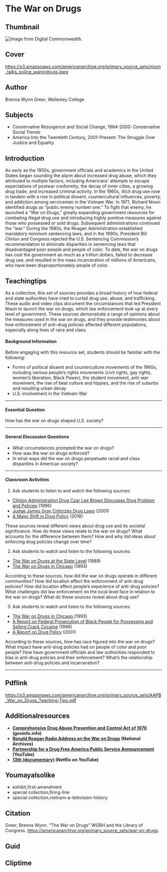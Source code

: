 # The War on Drugs

## Thumbnail

![Image from Digital Commonwealth.](https://s3.amazonaws.com/americanarchive.org/primary_source_sets/nixon_talks_police_warondrugs_673px.png "Image from Digital Commonwealth.")

## Cover
https://s3.amazonaws.com/americanarchive.org/primary_source_sets/nixon_talks_police_warondrugs.jpeg

## Author

Brenna Wynn Greer, Wellesley College

## Subjects

- Conservative Resurgence and Social Change, 1964-2000: Conservative Social Trends
- America Into the Twentieth Century, 2001-Present: The Struggle Over Justice and Equality

## Introduction

As early as the 1950s, government officials and academics in the United States began sounding the alarm about increased drug abuse, which they attributed to multiple factors, including Americans’ attempts to escape expectations of postwar conformity, the decay of inner cities, a growing drug trade, and increased criminal activity. In the 1960s, illicit drug use rose in tandem with a rise in political dissent, countercultural influences, poverty, and addiction among servicemen in the Vietnam War. In 1971, Richard Nixon identified drugs as “public enemy number one.” To fight that enemy, he launched a “War on Drugs,” greatly expanding government resources for combating illegal drug use and introducing highly punitive measures against those who possessed or sold drugs. Subsequent administrations continued the “war.” During the 1980s, the Reagan Administration established mandatory minimum sentencing laws, and in the 1990s, President Bill Clinton and Congress rejected the U.S. Sentencing Commission’s recommendation to eliminate disparities in sentencing laws that disadvantaged poor people and people of color. To date, the war on drugs has cost the government as much as a trillion dollars, failed to decrease drug use, and resulted in the mass incarceration of millions of Americans, who have been disproportionately people of color. 

## Teachingtips

As a collection, this set of sources provides a broad history of how federal and state authorities have tried to curtail drug use, abuse, and trafficking. These audio and video clips document the circumstances that led President Nixon to launch the war on drugs, which law enforcement took up at every level of government. These sources demonstrate a range of opinions about the measures used in the war on drugs, and they provide testimonies about how enforcement of anti-drug policies affected different populations, especially along lines of race and class.  

#### Background Information

Before engaging with this resource set, students should be familiar with the following:

- Forms of political dissent and counterculture movements of the 1960s, including various people’s rights movements (civil rights, gay rights, women’s liberation, Black Power), the student movement, anti-war movement, the rise of beat culture and hippies, and the rise of suburbs and resulting urban decay
- U.S. involvement in the Vietnam War


<hr>

#### Essential Question 

How has the war on drugs shaped U.S. society? 

<hr>

#### General Discussion Questions

- What circumstances prompted the war on drugs?
- How was the war on drugs enforced?
- In what ways did the war on drugs perpetuate racial and class disparities in American society?




<hr>

#### Classroom Activities

1) Ask students to listen to and watch the following sources:   

- [Clinton Administration Drug Czar Lee Brown Discusses Drug Problem and Policies](/primary_source_sets/war-on-drugs/6-529-th8bg2jq4s) (1996)
- [Judge James Gray Criticizes Drug Laws](/primary_source_sets/war-on-drugs/8-16-3x83j39b24) (2001)
- [A Major Shift in Drug Policy](/primary_source_sets/war-on-drugs/9-525-804xg9gf2) (2018)

These sources reveal different views about drug use and its societal significance. How do these views relate to the war on drugs? What accounts for the difference between them? How and why did ideas about enforcing drug policies change over time?   



2) Ask students to watch and listen to the following sources: 


- [The War on Drugs at the State Level](/primary_source_sets/war-on-drugs/3-29-56zw3z50) (1989)
- [The War on Drugs in Chicago](/primary_source_sets/war-on-drugs/4-526-x639z91v3n) (1993)


According to these sources, how did the  war on drugs operate in different communities? How did location affect the enforcement of anti-drug policies? How did location affect people’s experience of anti-drug policies? What challenges did law enforcement on the local level face in relation to the war on drugs? What do these sources reveal about drug use?


3) Ask students to watch and listen to the following sources:
      

- [The War on Drugs in Chicago ](/primary_source_sets/war-on-drugs/4-526-x639z91v3n) (1993)
- [A Report on Federal Prosecution of Black People for Possessing and Selling Crack Cocaine](/primary_source_sets/war-on-drugs/5-507-s17sn01w0f) (1996)
- [A Report on Drug Policy](/primary_source_sets/war-on-drugs/7-259-m61bpj86) (2001)

According to these sources, how has race figured into the war on drugs? What impact have anti-drug policies had on people of color and poor people? How have government officials and law authorities responded to bias in anti-drug policies and their enforcement? What’s the relationship between anti-drug policies and incarceration? 


<hr>

## Pdflink

https://s3.amazonaws.com/americanarchive.org/primary_source_sets/AAPB_War_on_Drugs_Teaching-Tips.pdf

## Additionalresources


- **[Comprehensive Drug Abuse Prevention and Control Act of 1970](https://www.govinfo.gov/content/pkg/STATUTE-84/pdf/STATUTE-84-Pg1236.pdf#page=7) (govinfo.info)**
- **[Ronald Reagan Radio Address on the War on Drugs](https://catalog.archives.gov/id/117700433) (National Archives)** 
- **[Partnership for a Drug Free America Public Service Announcement](https://www.youtube.com/watch?v=GOnENVylxPI) (YouTube)** 
- **[13th (documentary)](https://www.youtube.com/watch?v=krfcq5pF8u8) (Netflix on YouTube)** 



## Youmayalsolike
- exhibit,first-amendment
- special collection,firing-line
- special collection,vietnam-a-television-history

## Citation

Greer, Brenna Wynn. "The War on Drugs" WGBH and the Library of Congress. https://americanarchive.org/primary_source_sets/war-on-drugs.

## Guid
## Cliptime
